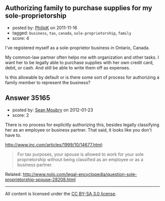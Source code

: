 ## Authorizing family to purchase supplies for my sole-proprietorship

- posted by: [PhilipK](https://stackexchange.com/users/-1/14250-philipk) on 2011-11-16
- tagged: `business`, `tax`, `canada`, `sole-proprietorship`, `family`
- score: 4

I've registered myself as a sole-proprietor business in Ontario, Canada.

My common-law partner often helps me with organization and other tasks. I want her to be legally able to purchase supplies with her own credit card, debit, or cash. And still be able to write them off as expenses. 

Is this allowable by default or is there some sort of process for authorizing a family member to represent the business?


## Answer 35165

- posted by: [Sean Moubry](https://stackexchange.com/users/-1/15912-sean-moubry) on 2012-01-23
- score: 2

There is no process for explicitly authorizing this, besides legally classifying her as an employee or business partner. That said, it looks like you don't have to. 

http://www.inc.com/articles/1999/10/14677.html:

> For tax purposes, your spouse is allowed to work for your sole proprietorship without being classified as an employee or as a business partner.

Related: http://www.nolo.com/legal-encyclopedia/question-sole-proprietorship-spouse-28208.html





---

All content is licensed under the [CC BY-SA 3.0 license](https://creativecommons.org/licenses/by-sa/3.0/).
